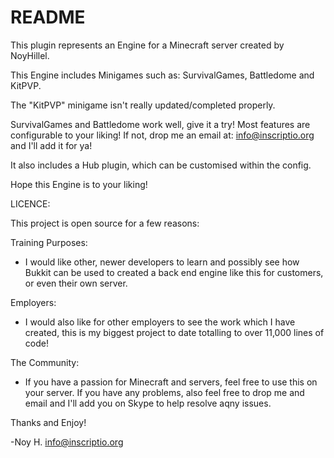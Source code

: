 # README #

This plugin represents an Engine for a Minecraft server created by NoyHillel.

This Engine includes Minigames such as: SurvivalGames, Battledome and KitPVP.

The "KitPVP" minigame isn't really updated/completed properly.

SurvivalGames and Battledome work well, give it a try!
Most features are configurable to your liking! If not, drop me an email at: info@inscriptio.org and I'll add it for ya!

It also includes a Hub plugin, which can be customised within the config.

Hope this Engine is to your liking!

LICENCE:

This project is open source for a few reasons:

Training Purposes:
- I would like other, newer developers to learn and possibly see how Bukkit can be used to created a back end engine like this for customers, or even their own server.

Employers:
- I would also like for other employers to see the work which I have created, this is my biggest project to date totalling to over 11,000 lines of code!

The Community:
- If you have a passion for Minecraft and servers, feel free to use this on your server. If you have any problems, also feel free to drop me and email and I'll add you on Skype to help resolve aqny issues.

Thanks and Enjoy!

-Noy H.
info@inscriptio.org
